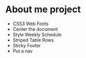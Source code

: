 # About me project

- CSS3 Web Fonts
- Center the document
- Style Weekly Schedule
- Striped Table Rows
- Sticky Footer
- Put a nav